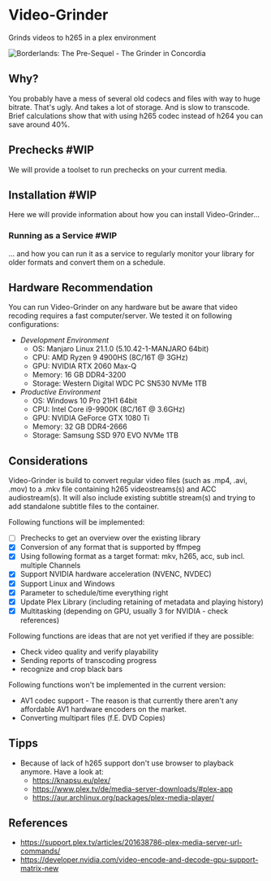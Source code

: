 # Video-Grinder

Grinds videos to h265 in a plex environment

![Borderlands: The Pre-Sequel - The Grinder in Concordia](https://static.wikia.nocookie.net/borderlands/images/1/10/GrinderPreSequel.jpg/revision/latest/scale-to-width-down/300?cb=20180222220705)

## Why?

You probably have a mess of several old codecs and files with way to huge bitrate. That's ugly.
And takes a lot of storage. And is slow to transcode. Brief calculations show that with using h265 codec 
instead of h264 you can save around 40%.

## Prechecks #WIP

We will provide a toolset to run prechecks on your current media.

## Installation #WIP

Here we will provide information about how you can install Video-Grinder...

### Running as a Service #WIP

... and how you can run it as a service to regularly monitor your library for older formats and 
convert them on a schedule.

## Hardware Recommendation

You can run Video-Grinder on any hardware but be aware that video recoding requires a fast computer/server. 
We tested it on following configurations:

- _Development Environment_
  - OS: Manjaro Linux 21.1.0 (5.10.42-1-MANJARO 64bit)
  - CPU: AMD Ryzen 9 4900HS (8C/16T @ 3GHz)
  - GPU: NVIDIA RTX 2060 Max-Q
  - Memory: 16 GB DDR4-3200
  - Storage: Western Digital WDC PC SN530 NVMe 1TB
- _Productive Environment_
  - OS: Windows 10 Pro 21H1 64bit
  - CPU: Intel Core i9-9900K (8C/16T @ 3.6GHz)
  - GPU: NVIDIA GeForce GTX 1080 Ti 
  - Memory: 32 GB DDR4-2666
  - Storage: Samsung SSD 970 EVO NVMe 1TB 

## Considerations

Video-Grinder is build to convert regular video files (such as .mp4, .avi, .mov) to a .mkv file containing 
h265 videostreams(s) and ACC audiostream(s). It will also include existing subtitle stream(s) and trying 
to add standalone subtitle files to the container. 

Following functions will be implemented:

- [ ] Prechecks to get an overview over the existing library
- [x] Conversion of any format that is supported by ffmpeg
- [x] Using following format as a target format: mkv, h265, acc, sub incl. multiple Channels
- [x] Support NVIDIA hardware acceleration (NVENC, NVDEC)
- [x] Support Linux and Windows
- [x] Parameter to schedule/time everything right
- [x] Update Plex Library (including retaining of metadata and playing history)
- [x] Multitasking (depending on GPU, usually 3 for NVIDIA - check references)

Following functions are ideas that are not yet verified if they are possible:

- Check video quality and verify playability
- Sending reports of transcoding progress
- recognize and crop black bars 

Following functions won't be implemented in the current version:

- AV1 codec support - The reason is that currently there aren't any affordable AV1 hardware encoders on the market.
- Converting multipart files (f.E. DVD Copies)

## Tipps

- Because of lack of h265 support don't use browser to playback anymore. Have a look at: 
  - https://knapsu.eu/plex/
  - https://www.plex.tv/de/media-server-downloads/#plex-app
  - https://aur.archlinux.org/packages/plex-media-player/

## References

- https://support.plex.tv/articles/201638786-plex-media-server-url-commands/
- https://developer.nvidia.com/video-encode-and-decode-gpu-support-matrix-new
